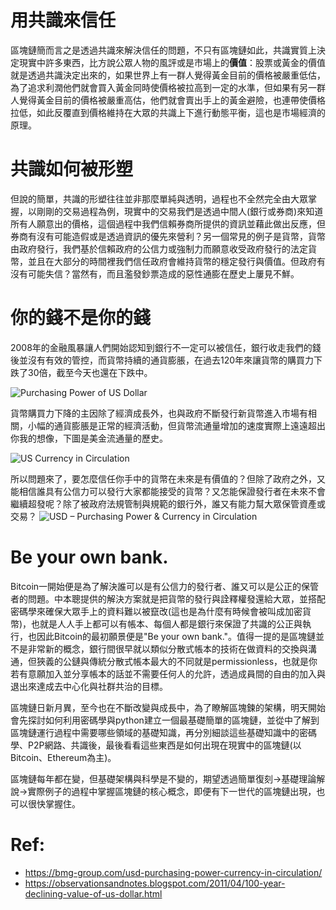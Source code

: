 # 用共識來信任

區塊鏈簡而言之是透過共識來解決信任的問題，不只有區塊鏈如此，共識實質上決定現實中許多東西，比方說公眾人物的風評或是市場上的**價值**：股票或黃金的價值就是透過共識決定出來的，如果世界上有一群人覺得黃金目前的價格被嚴重低估，為了追求利潤他們就會買入黃金同時使價格被拉高到一定的水準，但如果有另一群人覺得黃金目前的價格被嚴重高估，他們就會賣出手上的黃金避險，也連帶使價格拉低，如此反覆直到價格維持在大眾的共識上下進行動態平衡，這也是市場經濟的原理。

# 共識如何被形塑
但說的簡單，共識的形塑往往並非那麼單純與透明，過程也不全然完全由大眾掌握，以剛剛的交易過程為例，現實中的交易我們是透過中間人(銀行或券商)來知道所有人願意出的價格，這個過程中我們信賴券商所提供的資訊並藉此做出反應，但券商有沒有可能造假或是透過資訊的優先來營利？另一個常見的例子是貨幣，貨幣由政府發行，我們基於信賴政府的公信力或強制力而願意收受政府發行的法定貨幣，並且在大部分的時間裡我們信任政府會維持貨幣的穩定發行與價值。但政府有沒有可能失信？當然有，而且濫發鈔票造成的惡性通膨在歷史上屢見不鮮。

# 你的錢不是你的錢
2008年的金融風暴讓人們開始認知到銀行不一定可以被信任，銀行收走我們的錢後並沒有有效的管控，而貨幣持續的通貨膨脹，在過去120年來讓貨幣的購買力下跌了30倍，截至今天也還在下跌中。

![Purchasing Power of US Dollar](https://4.bp.blogspot.com/-YTyPGaEsBcw/T0Kd1nS9zJI/AAAAAAAABQw/MhD1cWnfJI8/s1600/Purchasing%2BPower%2Bof%2BU.S.%2BDollar.jpg)

貨幣購買力下降的主因除了經濟成長外，也與政府不斷發行新貨幣進入市場有相關，小幅的通貨膨脹是正常的經濟活動，但貨幣流通量增加的速度實際上遠遠超出你我的想像，下圖是美金流通量的歷史。

![US Currency in Circulation](https://goldsilverworlds.com/wp-content/uploads/2014/04/US_Currency_circulation_1920_2014.jpg)

所以問題來了，要怎麼信任你手中的貨幣在未來是有價值的？但除了政府之外，又能相信誰具有公信力可以發行大家都能接受的貨幣？又怎能保證發行者在未來不會繼續超發呢？除了被政府法規管制與規範的銀行外，誰又有能力幫大眾保管資產或交易？
![USD – Purchasing Power & Currency in Circulation](https://bmg-group.com/wp-content/uploads/2018/10/cpi-purchasing-power-2018.10.03.jpg)

# Be your own bank.
Bitcoin一開始便是為了解決誰可以是有公信力的發行者、誰又可以是公正的保管者的問題。中本聰提供的解決方案就是把貨幣的發行與詮釋權發還給大眾，並搭配密碼學來確保大眾手上的資料難以被竄改(這也是為什麼有時候會被叫成加密貨幣)，也就是人人手上都可以有帳本、每個人都是銀行來保證了共識的公正與執行，也因此Bitcoin的最初願景便是"Be your own bank."。值得一提的是區塊鏈並不是非常新的概念，銀行間很早就以類似分散式帳本的技術在做資料的交換與溝通，但狹義的公鏈與傳統分散式帳本最大的不同就是permissionless，也就是你若有意願加入並分享帳本的話並不需要任何人的允許，透過成員間的自由的加入與退出來達成去中心化與社群共治的目標。

區塊鏈日新月異，至今也在不斷改變與成長中，為了瞭解區塊鍊的架構，明天開始會先探討如何利用密碼學與python建立一個最基礎簡單的區塊鏈，並從中了解到區塊鏈運行過程中需要哪些領域的基礎知識，再分別細談這些基礎知識中的密碼學、P2P網路、共識後，最後看看這些東西是如何出現在現實中的區塊鏈(以Bitcoin、Ethereum為主)。

區塊鏈每年都在變，但基礎架構與科學是不變的，期望透過簡單復刻→基礎理論解說→實際例子的過程中掌握區塊鏈的核心概念，即便有下一世代的區塊鏈出現，也可以很快掌握住。

# Ref:
- https://bmg-group.com/usd-purchasing-power-currency-in-circulation/
- https://observationsandnotes.blogspot.com/2011/04/100-year-declining-value-of-us-dollar.html

